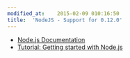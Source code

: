 ```yaml
---
modified_at:	2015-02-09 010:16:50
title:	'NodeJS - Support for 0.12.0'
---
```


* [Node.js Documentation](http://doc.scalingo.com/languages/javascript/nodejs)
* [Tutorial: Getting started with Node.js](http://doc.scalingo.com/languages/javascript/nodejs/getting-started-with-nodejs.html)
